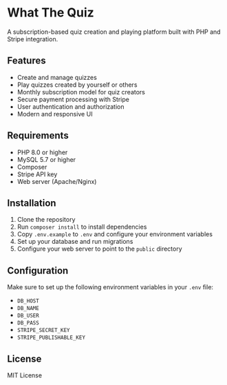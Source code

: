 # What The Quiz

A subscription-based quiz creation and playing platform built with PHP and Stripe integration.

## Features

- Create and manage quizzes
- Play quizzes created by yourself or others
- Monthly subscription model for quiz creators
- Secure payment processing with Stripe
- User authentication and authorization
- Modern and responsive UI

## Requirements

- PHP 8.0 or higher
- MySQL 5.7 or higher
- Composer
- Stripe API key
- Web server (Apache/Nginx)

## Installation

1. Clone the repository
2. Run `composer install` to install dependencies
3. Copy `.env.example` to `.env` and configure your environment variables
4. Set up your database and run migrations
5. Configure your web server to point to the `public` directory

## Configuration

Make sure to set up the following environment variables in your `.env` file:
- `DB_HOST`
- `DB_NAME`
- `DB_USER`
- `DB_PASS`
- `STRIPE_SECRET_KEY`
- `STRIPE_PUBLISHABLE_KEY`

## License

MIT License